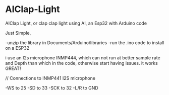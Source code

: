 # AIClap-Light
AIClap Light, or clap clap light using AI, an Esp32 with Arduino code  

Just Simple, 

-unzip the library in Documents/Arduino/libraries
-run the .ino code to install on a ESP32

i use an I2s microphone INMP444, which can not run at better sample rate and Depth than which in the code, otherwise start having issues.
it works GREAT!

// Connections to INMP441 I2S microphone

-WS to 25
-SD to 33
-SCK to 32
-L/R to GND
